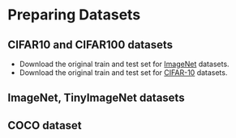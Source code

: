 # Preparing Datasets
## CIFAR10 and CIFAR100 datasets
* Download the original train and test set for [ImageNet](https://image-net.org/download.php) datasets.
* Download the original train and test set for [CIFAR-10](https://www.cs.toronto.edu/~kriz/cifar.html) datasets.

## ImageNet, TinyImageNet datasets


## COCO dataset

